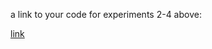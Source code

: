 a link to your code for experiments 2-4 above:

[link](www.github.com/h586613/datd50-spring-counters-todos)
